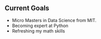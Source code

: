 <!--
# C. Cardea
- Returning user after being away for around 15 years.
- I came back to Github because I wanted to use a project that is hosted here.
-->
<!--
## A Little Bit About Me
My name is **Christopher Cardea**. I'm recently retired but active and healthy. I have a lot of free time and want to keep my mind sharp. Towards that end I recently enrolled in an online course from MIT to learn Python. This is a top notch program and I'm very happy with it. It has reignited my interest in programming and Data Science. I'm planning to enroll in MIT's Micro Masters in Data Science as soon as I complete the prerequisites. 
-->
<!--
## Background and Experience
I started out with computers in the military, using a punched card system. I took a couple of programming courses in college, but I'm mostly self taught. I've played around quite a bit and contributed to some open source projects on Drupal, but never did anything professionally in the programing field. The languages I've worked with include:
- Basic
- COBOL
- Assembly
- C
- C++
- C#
- PHP
- HTML, CSS, XML
- SQL

My more recent work was on a Linux/Ubuntu system using Apache web server. I've never attempted Windows programming.
-->

## Current Goals
* Micro Masters in Data Science from MIT.
* Becoming expert at Python
* Refreshing my math skills

